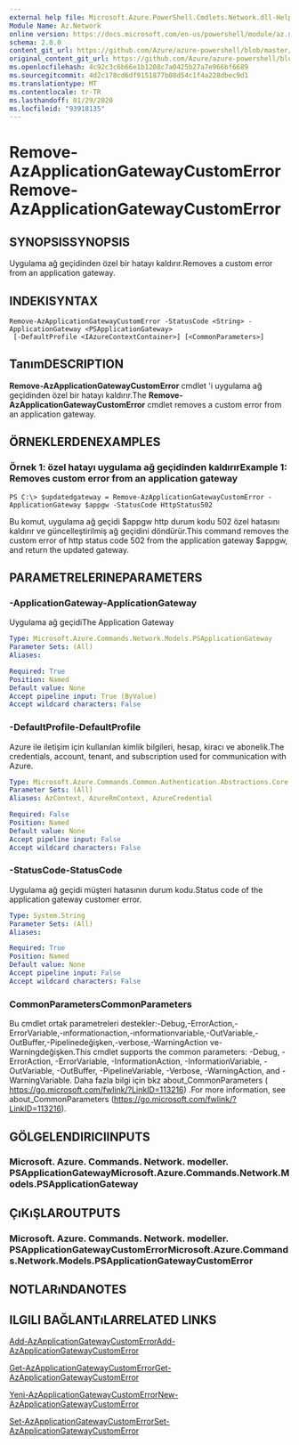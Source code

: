 ```yaml
---
external help file: Microsoft.Azure.PowerShell.Cmdlets.Network.dll-Help.xml
Module Name: Az.Network
online version: https://docs.microsoft.com/en-us/powershell/module/az.network/remove-azapplicationgatewaycustomerror
schema: 2.0.0
content_git_url: https://github.com/Azure/azure-powershell/blob/master/src/Network/Network/help/Remove-AzApplicationGatewayCustomError.md
original_content_git_url: https://github.com/Azure/azure-powershell/blob/master/src/Network/Network/help/Remove-AzApplicationGatewayCustomError.md
ms.openlocfilehash: 4c92c3c6b66e1b1208c7a0425b27a7e966bf6689
ms.sourcegitcommit: 4d2c178cd6df9151877b08d54c1f4a228dbec9d1
ms.translationtype: MT
ms.contentlocale: tr-TR
ms.lasthandoff: 01/29/2020
ms.locfileid: "93918135"
---
```

# <span data-ttu-id="9d5e0-101">Remove-AzApplicationGatewayCustomError</span><span class="sxs-lookup"><span data-stu-id="9d5e0-101">Remove-AzApplicationGatewayCustomError</span></span>

## <span data-ttu-id="9d5e0-102">SYNOPSIS</span><span class="sxs-lookup"><span data-stu-id="9d5e0-102">SYNOPSIS</span></span>
<span data-ttu-id="9d5e0-103">Uygulama ağ geçidinden özel bir hatayı kaldırır.</span><span class="sxs-lookup"><span data-stu-id="9d5e0-103">Removes a custom error from an application gateway.</span></span>

## <span data-ttu-id="9d5e0-104">INDEKI</span><span class="sxs-lookup"><span data-stu-id="9d5e0-104">SYNTAX</span></span>

```
Remove-AzApplicationGatewayCustomError -StatusCode <String> -ApplicationGateway <PSApplicationGateway>
 [-DefaultProfile <IAzureContextContainer>] [<CommonParameters>]
```

## <span data-ttu-id="9d5e0-105">Tanım</span><span class="sxs-lookup"><span data-stu-id="9d5e0-105">DESCRIPTION</span></span>
<span data-ttu-id="9d5e0-106">**Remove-AzApplicationGatewayCustomError** cmdlet 'i uygulama ağ geçidinden özel bir hatayı kaldırır.</span><span class="sxs-lookup"><span data-stu-id="9d5e0-106">The **Remove-AzApplicationGatewayCustomError** cmdlet removes a custom error from an application gateway.</span></span>

## <span data-ttu-id="9d5e0-107">ÖRNEKLERDEN</span><span class="sxs-lookup"><span data-stu-id="9d5e0-107">EXAMPLES</span></span>

### <span data-ttu-id="9d5e0-108">Örnek 1: özel hatayı uygulama ağ geçidinden kaldırır</span><span class="sxs-lookup"><span data-stu-id="9d5e0-108">Example 1: Removes custom error from an application gateway</span></span>
```
PS C:\> $updatedgateway = Remove-AzApplicationGatewayCustomError -ApplicationGateway $appgw -StatusCode HttpStatus502
```

<span data-ttu-id="9d5e0-109">Bu komut, uygulama ağ geçidi $appgw http durum kodu 502 özel hatasını kaldırır ve güncelleştirilmiş ağ geçidini döndürür.</span><span class="sxs-lookup"><span data-stu-id="9d5e0-109">This command removes the custom error of http status code 502 from the application gateway $appgw, and return the updated gateway.</span></span>

## <span data-ttu-id="9d5e0-110">PARAMETRELERINE</span><span class="sxs-lookup"><span data-stu-id="9d5e0-110">PARAMETERS</span></span>

### <span data-ttu-id="9d5e0-111">-ApplicationGateway</span><span class="sxs-lookup"><span data-stu-id="9d5e0-111">-ApplicationGateway</span></span>
<span data-ttu-id="9d5e0-112">Uygulama ağ geçidi</span><span class="sxs-lookup"><span data-stu-id="9d5e0-112">The Application Gateway</span></span>

```yaml
Type: Microsoft.Azure.Commands.Network.Models.PSApplicationGateway
Parameter Sets: (All)
Aliases:

Required: True
Position: Named
Default value: None
Accept pipeline input: True (ByValue)
Accept wildcard characters: False
```

### <span data-ttu-id="9d5e0-113">-DefaultProfile</span><span class="sxs-lookup"><span data-stu-id="9d5e0-113">-DefaultProfile</span></span>
<span data-ttu-id="9d5e0-114">Azure ile iletişim için kullanılan kimlik bilgileri, hesap, kiracı ve abonelik.</span><span class="sxs-lookup"><span data-stu-id="9d5e0-114">The credentials, account, tenant, and subscription used for communication with Azure.</span></span>

```yaml
Type: Microsoft.Azure.Commands.Common.Authentication.Abstractions.Core.IAzureContextContainer
Parameter Sets: (All)
Aliases: AzContext, AzureRmContext, AzureCredential

Required: False
Position: Named
Default value: None
Accept pipeline input: False
Accept wildcard characters: False
```

### <span data-ttu-id="9d5e0-115">-StatusCode</span><span class="sxs-lookup"><span data-stu-id="9d5e0-115">-StatusCode</span></span>
<span data-ttu-id="9d5e0-116">Uygulama ağ geçidi müşteri hatasının durum kodu.</span><span class="sxs-lookup"><span data-stu-id="9d5e0-116">Status code of the application gateway customer error.</span></span>

```yaml
Type: System.String
Parameter Sets: (All)
Aliases:

Required: True
Position: Named
Default value: None
Accept pipeline input: False
Accept wildcard characters: False
```

### <span data-ttu-id="9d5e0-117">CommonParameters</span><span class="sxs-lookup"><span data-stu-id="9d5e0-117">CommonParameters</span></span>
<span data-ttu-id="9d5e0-118">Bu cmdlet ortak parametreleri destekler:-Debug,-ErrorAction,-ErrorVariable,-ınformationaction,-ınformationvariable,-OutVariable,-OutBuffer,-Pipelinedeğişken,-verbose,-WarningAction ve-Warningdeğişken.</span><span class="sxs-lookup"><span data-stu-id="9d5e0-118">This cmdlet supports the common parameters: -Debug, -ErrorAction, -ErrorVariable, -InformationAction, -InformationVariable, -OutVariable, -OutBuffer, -PipelineVariable, -Verbose, -WarningAction, and -WarningVariable.</span></span> <span data-ttu-id="9d5e0-119">Daha fazla bilgi için bkz about_CommonParameters ( https://go.microsoft.com/fwlink/?LinkID=113216) .</span><span class="sxs-lookup"><span data-stu-id="9d5e0-119">For more information, see about_CommonParameters (https://go.microsoft.com/fwlink/?LinkID=113216).</span></span>

## <span data-ttu-id="9d5e0-120">GÖLGELENDIRICI</span><span class="sxs-lookup"><span data-stu-id="9d5e0-120">INPUTS</span></span>

### <span data-ttu-id="9d5e0-121">Microsoft. Azure. Commands. Network. modeller. PSApplicationGateway</span><span class="sxs-lookup"><span data-stu-id="9d5e0-121">Microsoft.Azure.Commands.Network.Models.PSApplicationGateway</span></span>

## <span data-ttu-id="9d5e0-122">ÇıKıŞLAR</span><span class="sxs-lookup"><span data-stu-id="9d5e0-122">OUTPUTS</span></span>

### <span data-ttu-id="9d5e0-123">Microsoft. Azure. Commands. Network. modeller. PSApplicationGatewayCustomError</span><span class="sxs-lookup"><span data-stu-id="9d5e0-123">Microsoft.Azure.Commands.Network.Models.PSApplicationGatewayCustomError</span></span>

## <span data-ttu-id="9d5e0-124">NOTLARıNDA</span><span class="sxs-lookup"><span data-stu-id="9d5e0-124">NOTES</span></span>

## <span data-ttu-id="9d5e0-125">ILGILI BAĞLANTıLAR</span><span class="sxs-lookup"><span data-stu-id="9d5e0-125">RELATED LINKS</span></span>

[<span data-ttu-id="9d5e0-126">Add-AzApplicationGatewayCustomError</span><span class="sxs-lookup"><span data-stu-id="9d5e0-126">Add-AzApplicationGatewayCustomError</span></span>](./Add-AzApplicationGatewayCustomError.md)

[<span data-ttu-id="9d5e0-127">Get-AzApplicationGatewayCustomError</span><span class="sxs-lookup"><span data-stu-id="9d5e0-127">Get-AzApplicationGatewayCustomError</span></span>](./Get-AzApplicationGatewayCustomError.md)

[<span data-ttu-id="9d5e0-128">Yeni-AzApplicationGatewayCustomError</span><span class="sxs-lookup"><span data-stu-id="9d5e0-128">New-AzApplicationGatewayCustomError</span></span>](./New-AzApplicationGatewayCustomError.md)

[<span data-ttu-id="9d5e0-129">Set-AzApplicationGatewayCustomError</span><span class="sxs-lookup"><span data-stu-id="9d5e0-129">Set-AzApplicationGatewayCustomError</span></span>](./Set-AzApplicationGatewayCustomError.md)
